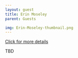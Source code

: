 ```yaml
---
layout: guest
title: Erin Moseley
parent: Guests

img: Erin-Moseley-thumbnail.png
---
```




<div class="badge-base LI-profile-badge" data-locale="en_US" data-size="medium" data-theme="light" data-type="VERTICAL" data-vanity="erinomoseley" data-version="v1"><a class="badge-base__link LI-simple-link" href="https://www.linkedin.com/in/erinomoseley?trk=profile-badge">Click for more details</a></div>


TBD
